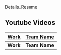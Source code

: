 Details_Resume

## Youtube Videos

  | [Work](https://github.com/sahaj169/envision-temp) | [Team Name](https://github.com/sahaj169/envision-temp) | 
| :------------------------------------------------------------------------------------------: | :------------------------------------------------------------------------------------------: | 
|                    **Work**                    |                        **Team Name**                       |
